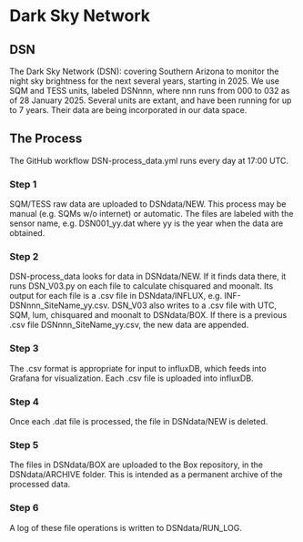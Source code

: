 # Dark Sky Network
## DSN
The Dark Sky Network (DSN): covering Southern Arizona to monitor the night sky brightness 
for the next several years, starting in 2025. We use SQM and TESS units, labeled DSNnnn,
where nnn runs from 000 to 032 as of 28 January 2025. Several units are extant, and have
been running for up to 7 years. Their data are being incorporated in our data space.
## The Process
The GitHub workflow DSN-process_data.yml runs every day at 17:00 UTC. 
### Step 1
SQM/TESS raw data are uploaded to DSNdata/NEW. This process may be manual
(e.g. SQMs w/o internet) or automatic. The files are labeled with the sensor
name, e.g. DSN001_yy.dat where yy is the year when the data are obtained.
### Step 2
DSN-process_data looks for data in DSNdata/NEW. If it finds data there, 
it runs DSN_V03.py on each file to calculate chisquared and moonalt. 
Its output for each file is a .csv file in DSNdata/INFLUX, e.g. 
INF-DSNnnn_SiteName_yy.csv. DSN_V03 also writes to a .csv file with UTC, SQM, lum, 
chisquared and moonalt to DSNdata/BOX. If there is a previous .csv
file DSNnnn_SiteName_yy.csv, the new data are appended.
### Step 3
The .csv format is appropriate for input to influxDB, which 
feeds into Grafana for visualization. Each .csv file is uploaded into
influxDB. 
### Step 4
Once each .dat file is processed, the file in DSNdata/NEW is deleted. 
### Step 5
The files in DSNdata/BOX are uploaded to the Box repository, in the DSNdata/ARCHIVE
folder. This is intended as a permanent archive of the processed data.
### Step 6
A log of these file operations is written to DSNdata/RUN_LOG.
